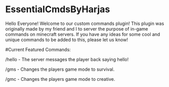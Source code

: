 # EssentialCmdsByHarjas
Hello Everyone! Welcome to our custom commands plugin!
This plugin was originally made by my friend and I to server the purpose of in-game commands on minecraft servers.
If you have any ideas for some cool and unique commands to be added to this, please let us know!

#Current Featured Commands:

/hello - The server messages the player back saying hello!

/gms - Changes the players game mode to survival.

/gmc - Changes the players game mode to creative.
